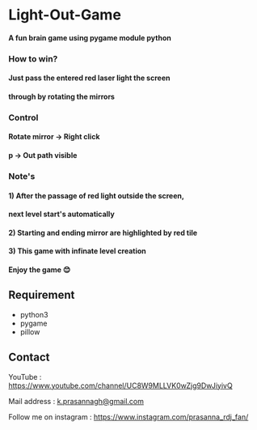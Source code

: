 # Light-Out-Game

#### A fun brain game using pygame module python

### How to win?
####      Just pass the entered red laser light the screen 
#### through by rotating the mirrors

### Control
####   Rotate mirror  ->  Right click
####   p              ->  Out path visible

### Note's
####       1) After the passage of red light outside the screen, 
#### next level start's automatically
####       2) Starting and ending mirror are highlighted by red tile
####       3) This game with infinate level creation

#### Enjoy the game 😊

## Requirement

* python3<br>
* pygame<br>
* pillow

## Contact 

YouTube : https://www.youtube.com/channel/UC8W9MLLVK0wZjg9DwJiyivQ

Mail address : k.prasannagh@gmail.com

Follow me on instagram : https://www.instagram.com/prasanna_rdj_fan/
